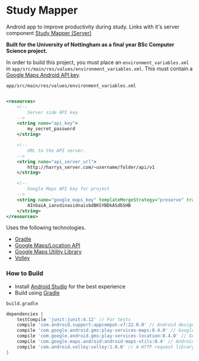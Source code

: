 # Study Mapper

Android app to improve productivity during study.
Links with it's server component [Study Mapper (Server)](https://github.com/harrymt/ProductivityMapping-Server)

**Built for the University of Nottingham as a final year BSc Computer Science project.**

In order to build this project, you must place an `environment_variables.xml` in `app/src/main/res/values/environment_variables.xml`.
This must contain a [Google Maps Android API key](https://developers.google.com/maps/signup).

`app/src/main/res/values/environment_variables.xml`

```xml

<resources>
    <!--
        Server side API key
    -->
    <string name="api_key">
        my_secret_password
    </string>

    <!--
        URL to the API server.
    -->
    <string name="api_server_url">
        http://harrys_server.com/~username/folder/api/v1
    </string>

    <!--
        Google Maps API key for project
    -->
    <string name="google_maps_key" templateMergeStrategy="preserve" translatable="false">
        AInbaiA_iansdinasidnaisbdBKSYBDkASdbSHB
    </string>
</resources>


```

Uses the following technologies.

- [Gradle](http://gradle.org/)
- [Google Maps/Location API](https://developers.google.com/maps/documentation/android-api/start)
- [Google Maps Utility Library](https://github.com/googlemaps/android-maps-utils)
- [Volley](https://developer.android.com/training/volley/index.html)


### How to Build

- Install [Android Studio](https://developer.android.com/sdk/index.html) for the best experience
- Build using [Gradle](http://gradle.org/)


`build.gradle`

```groovy
dependencies {
    testCompile 'junit:junit:4.12' // For tests
    compile 'com.android.support:appcompat-v7:22.0.0' // Android design
    compile 'com.google.android.gms:play-services-maps:8.4.0' // Google Maps API
    compile 'com.google.android.gms:play-services-location:8.4.0' // Google Location API
    compile 'com.google.maps.android:android-maps-utils:0.4' // Android Google maps Utility library
    compile 'com.android.volley:volley:1.0.0' // A HTTP request library so we can interact with our API
}
```

